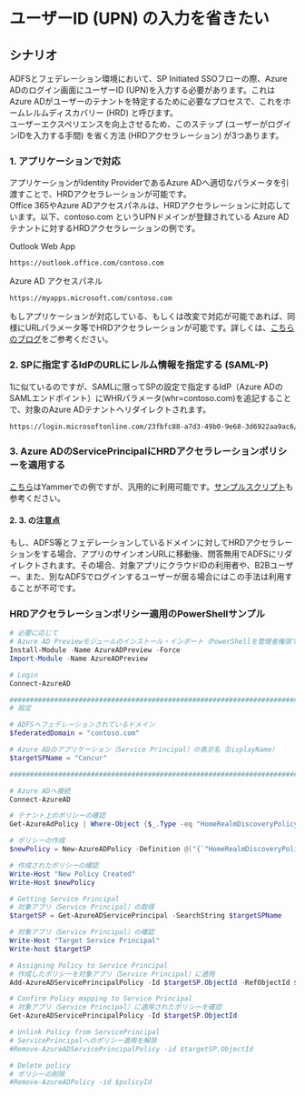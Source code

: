 # ユーザーID (UPN) の入力を省きたい

## シナリオ
ADFSとフェデレーション環境において、SP Initiated SSOフローの際、Azure ADのログイン画面にユーザーID (UPN)を入力する必要があります。これはAzure ADがユーザーのテナントを特定するために必要なプロセスで、これをホームレルムディスカバリー (HRD) と呼びます。  
ユーザーエクスペリエンスを向上させるため、このステップ (ユーザーがログインIDを入力する手間) を省く方法 (HRDアクセラレーション) が3つあります。 

### 1. アプリケーションで対応
アプリケーションがIdentity ProviderであるAzure ADへ適切なパラメータを引渡すことで、HRDアクセラレーションが可能です。  
Office 365やAzure ADアクセスパネルは、HRDアクセラレーションに対応しています。以下、contoso.com というUPNドメインが登録されている Azure AD テナントに対するHRDアクセラレーションの例です。

Outlook Web App
```URL
https://outlook.office.com/contoso.com
```

Azure AD アクセスパネル
```URL
https://myapps.microsoft.com/contoso.com
```
もしアプリケーションが対応している、もしくは改変で対応が可能であれば、同様にURLパラメータ等でHRDアクセラレーションが可能です。詳しくは、[こちらのブログ](https://blogs.msdn.microsoft.com/tsmatsuz/2015/04/20/azure-ad-custom-branding-login-ui-home-realm-discovery-domain-hint/)をご参考ください。  
  

### 2. SPに指定するIdPのURLにレルム情報を指定する (SAML-P)
1に似ているのですが、SAMLに限ってSPの設定で指定するIdP（Azure ADのSAMLエンドポイント）にWHRパラメータ(whr=contoso.com)を追記することで、対象のAzure ADテナントへリダイレクトされます。  
```XML
https://login.microsoftonline.com/23fbfc88-a7d3-49b0-9e68-3d6922aa9ac6/saml2?whr=contoso.com
```
### 3. Azure ADのServicePrincipalにHRDアクセラレーションポリシーを適用する
[こちら](https://support.office.com/ja-jp/article/%E8%87%AA%E5%8B%95%E3%82%A2%E3%82%AF%E3%82%BB%E3%83%A9%E3%83%AC%E3%83%BC%E3%82%BF-%E3%83%9D%E3%83%AA%E3%82%B7%E3%83%BC%E3%82%92%E4%BD%BF%E7%94%A8%E3%81%97%E3%81%A6-Yammer-%E3%81%AB%E5%AF%BE%E3%81%99%E3%82%8B-Office-365-%E3%82%B5%E3%82%A4%E3%83%B3%E3%82%A4%E3%83%B3%E3%82%92%E6%94%B9%E5%96%84%E3%81%99%E3%82%8B-4d0e5067-992c-4cd6-bad5-b4ac0d52f596?ui=ja-JP&rs=ja-JP&ad=JP)はYammerでの例ですが、汎用的に利用可能です。[サンプルスクリプト](#HRDアクセラレーションポリシー適用のPowerShellサンプル)も参考ください。

#### 2. 3. の注意点
もし、ADFS等とフェデレーションしているドメインに対してHRDアクセラレーションをする場合、アプリのサインオンURLに移動後、問答無用でADFSにリダイレクトされます。その場合、対象アプリにクラウドIDの利用者や、B2Bユーザー、また、別なADFSでログインするユーザーが居る場合にはこの手法は利用することが不可です。


### HRDアクセラレーションポリシー適用のPowerShellサンプル
```PowerShell
# 必要に応じて
# Azure AD Previewモジュールのインストール・インポート（PowerShellを管理者権限で実行）
Install-Module -Name AzureADPreview -Force
Import-Module -Name AzureADPreview

# Login
Connect-AzureAD

########################################################################
# 設定

# ADFSへフェデレーションされているドメイン
$federatedDomain = "contoso.com"

# Azure ADのアプリケーション（Service Principal）の表示名（DisplayName）
$targetSPName = "Concur"

########################################################################

# Azure ADへ接続
Connect-AzureAD

# テナント上のポリシーの確認
Get-AzureAdPolicy | Where-Object {$_.Type -eq "HomeRealmDiscoveryPolicy"}

# ポリシーの作成
$newPolicy = New-AzureADPolicy -Definition @("{`"HomeRealmDiscoveryPolicy`":{`"AccelerateToFederatedDomain`":true,`"PreferredDomain`":`"$federatedDomain`"}}") -DisplayName BasicAutoAccelerationPolicy -Type HomeRealmDiscoveryPolicy -IsOrganizationDefault $false

# 作成されたポリシーの確認
Write-Host "New Policy Created"
Write-Host $newPolicy

# Getting Service Principal
# 対象アプリ（Service Principal）の取得
$targetSP = Get-AzureADServicePrincipal -SearchString $targetSPName

# 対象アプリ（Service Principal）の確認
Write-Host "Target Service Principal"
Write-host $targetSP

# Assigning Policy to Service Principal
# 作成したポリシーを対象アプリ（Service Principal）に適用
Add-AzureADServicePrincipalPolicy -Id $targetSP.ObjectId -RefObjectId $newPolicy.Id

# Confirm Policy mapping to Service Principal
# 対象アプリ（Service Principal）に適用されたポリシーを確認
Get-AzureADServicePrincipalPolicy -Id $targetSP.ObjectId

# Unlink Policy from ServicePrincipal
# ServicePrincipalへのポリシー適用を解除
#Remove-AzureADServicePrincipalPolicy -id $targetSP.ObjectId

# Delete policy
# ポリシーの削除
#Remove-AzureADPolicy -id $policyId

```